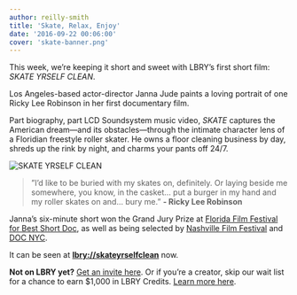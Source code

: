 ```yaml
---
author: reilly-smith
title: 'Skate, Relax, Enjoy'
date: '2016-09-22 00:06:00'
cover: 'skate-banner.png'
---
```

This week, we’re keeping it short and sweet with LBRY’s first short film: *SKATE YRSELF CLEAN*.

Los Angeles-based actor-director Janna Jude paints a loving portrait of one Ricky Lee Robinson in her first documentary film.

Part biography, part LCD Soundsystem music video, *SKATE* captures the American dream—and its obstacles—through the intimate character lens of a Floridian freestyle roller skater. He owns a floor cleaning business by day, shreds up the rink by night, and charms your pants off 24/7.

![SKATE YRSELF CLEAN](/img/news/skate-inline.png)

>”I’d like to be buried with my skates on, definitely. Or laying beside me somewhere, you know, in the casket… put a burger in my hand and my roller skates on and... bury me.” **- Ricky Lee Robinson**

Janna’s six-minute short won the Grand Jury Prize at [Florida Film Festival for Best Short Doc](http://articles.orlandosentinel.com/2013-05-01/entertainment/os-florida-film-festival-winners-20130501_1_florida-film-festival-award-winners-audience-award), as well as being selected by [Nashville Film Festival](https://nashvillefilmfestival.org/news/full-short-film-lineup/) and [DOC NYC](http://www.docnyc.net/film/obsessions/).

It can be seen at **[lbry://skateyrselfclean](https://open.lbry.io/skateyrselfclean)** now.

**Not on LBRY yet?** [Get an invite here](https://lbry.io/get). Or if you’re a creator, skip our wait list for a chance to earn $1,000 in LBRY Credits. [Learn more here](https://lbry.io/publish).
